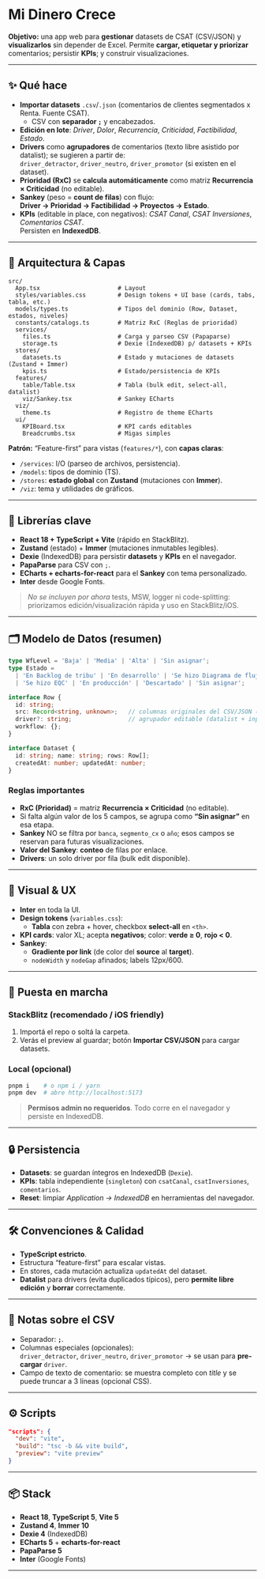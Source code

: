 # Mi Dinero Crece

**Objetivo:** una app web para **gestionar** datasets de CSAT (CSV/JSON) y **visualizarlos** sin depender de Excel. Permite **cargar, etiquetar y priorizar** comentarios; persistir **KPIs**; y construir visualizaciones.

---

## ✨ Qué hace

- **Importar datasets** `.csv`/`.json` (comentarios de clientes segmentados x Renta. Fuente CSAT).
  - CSV con **separador `;`** y encabezados.
- **Edición en lote**: _Driver_, _Dolor_, _Recurrencia_, _Criticidad_, _Factibilidad_, _Estado_.
- **Drivers** como **agrupadores** de comentarios (texto libre asistido por datalist); se sugieren a partir de:  
  `driver_detractor`, `driver_neutro`, `driver_promotor` (si existen en el dataset).
- **Prioridad (RxC)** se **calcula automáticamente** como matriz **Recurrencia × Criticidad** (no editable).
- **Sankey** (peso = **count de filas**) con flujo:  
  **Driver → Prioridad → Factibilidad → Proyectos → Estado**.
- **KPIs** (editable in place, con negativos): _CSAT Canal_, _CSAT Inversiones_, _Comentarios CSAT_.  
  Persisten en **IndexedDB**.

---

## 🧱 Arquitectura & Capas

```
src/
  App.tsx                      # Layout
  styles/variables.css         # Design tokens + UI base (cards, tabs, tabla, etc.)
  models/types.ts              # Tipos del dominio (Row, Dataset, estados, niveles)
  constants/catalogs.ts        # Matriz RxC (Reglas de prioridad)
  services/
    files.ts                   # Carga y parseo CSV (Papaparse)
    storage.ts                 # Dexie (IndexedDB) p/ datasets + KPIs
  stores/
    datasets.ts                # Estado y mutaciones de datasets (Zustand + Immer)
    kpis.ts                    # Estado/persistencia de KPIs
  features/
    table/Table.tsx            # Tabla (bulk edit, select-all, datalist)
    viz/Sankey.tsx             # Sankey ECharts
  viz/
    theme.ts                   # Registro de theme ECharts
  ui/
    KPIBoard.tsx               # KPI cards editables
    Breadcrumbs.tsx            # Migas simples
```

**Patrón:** “Feature-first” para vistas (`features/*`), con **capas claras**:

- `/services`: I/O (parseo de archivos, persistencia).
- `/models`: tipos de dominio (TS).
- `/stores`: **estado global** con **Zustand** (mutaciones con **Immer**).
- `/viz`: tema y utilidades de gráficos.

---

## 🧩 Librerías clave

- **React 18 + TypeScript + Vite** (rápido en StackBlitz).
- **Zustand** (estado) + **Immer** (mutaciones inmutables legibles).
- **Dexie** (IndexedDB) para persistir **datasets** y **KPIs** en el navegador.
- **PapaParse** para CSV con `;`.
- **ECharts + echarts-for-react** para el **Sankey** con tema personalizado.
- **Inter** desde Google Fonts.

> _No se incluyen por ahora_ tests, MSW, logger ni code-splitting: priorizamos edición/visualización rápida y uso en StackBlitz/iOS.

---

## 🗂️ Modelo de Datos (resumen)

```ts
type WfLevel = 'Baja' | 'Media' | 'Alta' | 'Sin asignar';
type Estado =
  | 'En Backlog de tribu' | 'En desarrollo' | 'Se hizo Diagrama de flujo'
  | 'Se hizo EQC' | 'En producción' | 'Descartado' | 'Sin asignar';

interface Row {
  id: string;
  src: Record<string, unknown>;   // columnas originales del CSV/JSON (incluye comentario)
  driver?: string;                // agrupador editable (datalist + input libre)
  workflow: {};
}

interface Dataset {
  id: string; name: string; rows: Row[];
  createdAt: number; updatedAt: number;
}
```

### Reglas importantes

- **RxC (Prioridad)** = matriz **Recurrencia × Criticidad** (no editable).
- Si falta algún valor de los 5 campos, se agrupa como **“Sin asignar”** en esa etapa.
- **Sankey** NO se filtra por `banca`, `segmento_cx` o `año`; esos campos se reservan para futuras visualizaciones.
- **Valor del Sankey**: **conteo** de filas por enlace.
- **Drivers**: un solo driver por fila (bulk edit disponible).

---

## 🎨 Visual & UX

- **Inter** en toda la UI.
- **Design tokens** (`variables.css`):
  - **Tabla** con zebra + hover, checkbox **select-all** en `<th>`.
- **KPI cards**: valor XL; acepta **negativos**; color: **verde ≥ 0**, **rojo < 0**.
- **Sankey**:
  - **Gradiente por link** (de color del **source** al **target**).
  - `nodeWidth` y `nodeGap` afinados; labels 12px/600.

---

## 🚀 Puesta en marcha

### StackBlitz (recomendado / iOS friendly)

1. Importá el repo o soltá la carpeta.
2. Verás el preview al guardar; botón **Importar CSV/JSON** para cargar datasets.

### Local (opcional)

```bash
pnpm i    # o npm i / yarn
pnpm dev  # abre http://localhost:5173
```

> **Permisos admin no requeridos**. Todo corre en el navegador y persiste en IndexedDB.

---

## 🔒 Persistencia

- **Datasets**: se guardan íntegros en IndexedDB (`Dexie`).
- **KPIs**: tabla independiente (`singleton`) con `csatCanal`, `csatInversiones`, `comentarios`.
- **Reset**: limpiar _Application → IndexedDB_ en herramientas del navegador.

---

## 🛠️ Convenciones & Calidad

- **TypeScript estricto**.
- Estructura “feature-first” para escalar vistas.
- En stores, cada mutación actualiza `updatedAt` del dataset.
- **Datalist** para drivers (evita duplicados típicos), pero **permite libre edición** y **borrar** correctamente.

---

## 📎 Notas sobre el CSV

- Separador: **`;`**.
- Columnas especiales (opcionales):  
  `driver_detractor`, `driver_neutro`, `driver_promotor` → se usan para **pre-cargar** `driver`.
- Campo de texto de comentario: se muestra completo con _title_ y se puede truncar a 3 líneas (opcional CSS).

---

## ⚙️ Scripts

```json
"scripts": {
  "dev": "vite",
  "build": "tsc -b && vite build",
  "preview": "vite preview"
}
```

---

## 📦 Stack

- **React 18**, **TypeScript 5**, **Vite 5**
- **Zustand 4**, **Immer 10**
- **Dexie 4** (IndexedDB)
- **ECharts 5** + **echarts-for-react**
- **PapaParse 5**
- **Inter** (Google Fonts)

---
